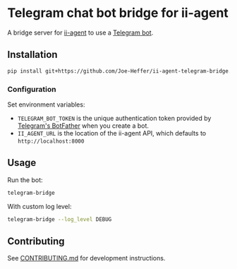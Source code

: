 # Telegram chat bot bridge for ii-agent

A bridge server for [ii-agent](https://github.com/Intelligent-Internet/ii-agent) to use a [Telegram bot](https://core.telegram.org/bots).

## Installation

```bash
pip install git+https://github.com/Joe-Heffer/ii-agent-telegram-bridge.git
```

### Configuration

Set environment variables:

- `TELEGRAM_BOT_TOKEN` is the unique authentication token provided by [Telegram's BotFather](https://telegram.me/BotFather) when you create a bot.
- `II_AGENT_URL` is the location of the ii-agent API, which defaults to `http://localhost:8000`

## Usage

Run the bot:

```bash
telegram-bridge
```

With custom log level:

```bash
telegram-bridge --log_level DEBUG
```

## Contributing

See [CONTRIBUTING.md](CONTRIBUTING.md) for development instructions.
